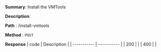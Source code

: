 **Summary**: Install the VMTools

**Description**:

**Path** : /install-vmtools

**Method** : `POST`

**Response**
| code      | Description |
| ----------- | ----------- |
|  200   |       |
|  400   |       |

